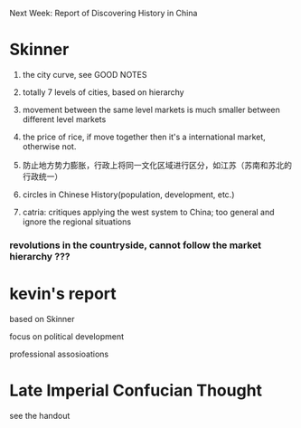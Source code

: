 Next Week: Report of Discovering History in China

# Skinner

1. the city curve, see GOOD NOTES

2. totally 7 levels of cities, based on hierarchy

3. movement between the same level markets is much smaller between different level markets

4. the price of rice, if move together then it's a international market, otherwise not.

5. 防止地方势力膨胀，行政上将同一文化区域进行区分，如江苏（苏南和苏北的行政统一）

6. circles in Chinese History(population, development, etc.)

7. catria: critiques applying the west system to China; too general and ignore the regional situations

### revolutions in the countryside, cannot follow the market hierarchy ???


# kevin's report

based on Skinner

focus on political development

professional assosioations


# Late Imperial Confucian Thought

see the handout
